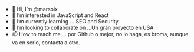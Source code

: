 - 👋 Hi, I’m @marsoix
- 👀 I’m interested in JavaScript and React
- 🌱 I’m currently learning ... SEO and  Security
- 💞️ I’m looking to collaborate on ...Un gran proyecto en USA
- 📫 How to reach me ... por Github o mejor, no  lo haga, es broma, aunque va en serio, contacta a otro.

<!---
marsoix/marsoix is a ✨ special ✨ repository because its `README.md` (this file) appears on your GitHub profile.       
You can click the Preview link to take a look at your changes.
--->
